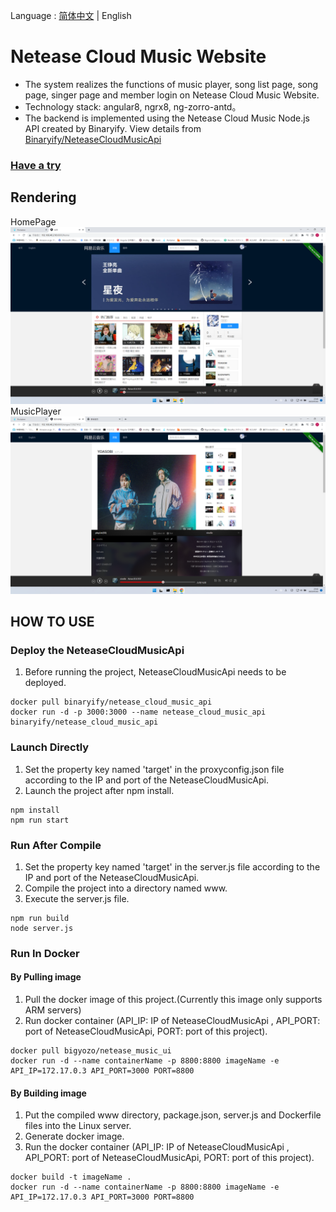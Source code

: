 Language : [简体中文](./README_CHS.md) | English

# Netease Cloud Music Website

- The system realizes the functions of music player, song list page, song page, singer page and member login on Netease Cloud Music Website.
- Technology stack: angular8, ngrx8, ng-zorro-antd。
- The backend is implemented using the Netease Cloud Music Node.js API created by Binaryify. View details from
  [Binaryify/NeteaseCloudMusicApi](https://github.com/Binaryify/NeteaseCloudMusicApi)

### [Have a try](http://zhangfanglong.click)

## Rendering

HomePage
![HomePage](/src/assets/images/main.png)
MusicPlayer
![MusicPlayer](/src/assets/images/player.png)

## HOW TO USE

### Deploy the NeteaseCloudMusicApi

1. Before running the project, NeteaseCloudMusicApi needs to be deployed.

```shell
docker pull binaryify/netease_cloud_music_api
docker run -d -p 3000:3000 --name netease_cloud_music_api binaryify/netease_cloud_music_api
```

### Launch Directly

1. Set the property key named 'target' in the proxyconfig.json file according to the IP and port of the NeteaseCloudMusicApi.
2. Launch the project after npm install.

```shell
npm install
npm run start
```

### Run After Compile

1.  Set the property key named 'target' in the server.js file according to the IP and port of the NeteaseCloudMusicApi.
2.  Compile the project into a directory named www.
3.  Execute the server.js file.

```shell
npm run build
node server.js
```

### Run In Docker

#### By Pulling image

1. Pull the docker image of this project.(Currently this image only supports ARM servers)
2. Run docker container (API_IP: IP of NeteaseCloudMusicApi , API_PORT: port of NeteaseCloudMusicApi, PORT: port of this project).

```shell
docker pull bigyozo/netease_music_ui
docker run -d --name containerName -p 8800:8800 imageName -e API_IP=172.17.0.3 API_PORT=3000 PORT=8800
```

#### By Building image

1.  Put the compiled www directory, package.json, server.js and Dockerfile files into the Linux server.
2.  Generate docker image.
3.  Run the docker container (API_IP: IP of NeteaseCloudMusicApi , API_PORT: port of NeteaseCloudMusicApi, PORT: port of this project).

```shell
docker build -t imageName .
docker run -d --name containerName -p 8800:8800 imageName -e API_IP=172.17.0.3 API_PORT=3000 PORT=8800
```
